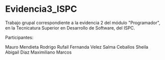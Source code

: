 # Evidencia3_ISPC
Trabajo grupal correspondiente a la evidencia 2 del módulo "Programador", en la Tecnicatura Superior en Desarrollo de Software, del ISPC.

Participantes:

Mauro Mendieta
Rodrigo Rufail
Fernanda Velez
Salma Ceballos
Sheila Abigail Diaz
Maximiliano Marcos
